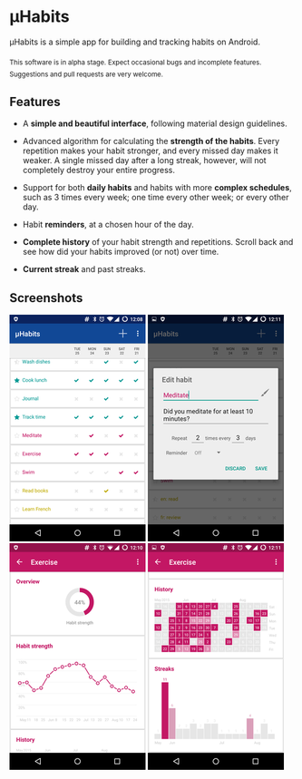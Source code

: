 # µHabits

µHabits is a simple app for building and tracking habits on Android.

<sub>This software is in alpha stage. Expect occasional bugs and incomplete features.
Suggestions and pull requests are very welcome.</sub>

## Features

* A **simple and beautiful interface**, following material design guidelines.

* Advanced algorithm for calculating the **strength of the habits**. Every repetition
    makes your habit stronger, and every missed day makes it weaker. A single missed
    day after a long streak, however, will not completely destroy your entire progress.
    
* Support for both **daily habits** and habits with more **complex schedules**, such as 3 times
  every week; one time every other week; or every other day.
  
* Habit **reminders**, at a chosen hour of the day.

* **Complete history** of your habit strength and repetitions. Scroll back and see
    how did your habits improved (or not) over time.
  
* **Current streak** and past streaks.

## Screenshots

[![Main screen][screen1th]][screen1]
[![Edit habit][screen2th]][screen2]
[![Habit strength][screen3th]][screen3]
[![Habit history and streaks][screen4th]][screen4]

[screen1]: screenshots/uhabits1.png
[screen2]: screenshots/uhabits2.png
[screen3]: screenshots/uhabits3.png
[screen4]: screenshots/uhabits4.png
[screen1th]: screenshots/uhabits1.thumb.png
[screen2th]: screenshots/uhabits2.thumb.png
[screen3th]: screenshots/uhabits3.thumb.png
[screen4th]: screenshots/uhabits4.thumb.png
